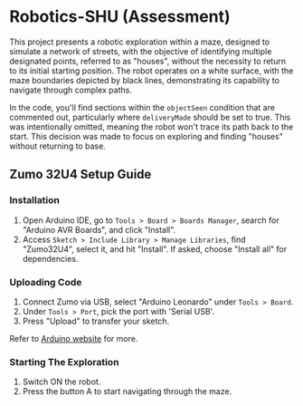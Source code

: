 # Robotics-SHU (Assessment)
This project presents a robotic exploration within a maze, designed to simulate a network of streets, with the objective of identifying multiple designated points, referred to as "houses", without the necessity to return to its initial starting position. The robot operates on a white surface, with the maze boundaries depicted by black lines, demonstrating its capability to navigate through complex paths.

In the code, you'll find sections within the `objectSeen` condition that are commented out, particularly where `deliveryMade` should be set to true. This was intentionally omitted, meaning the robot won't trace its path back to the start. This decision was made to focus on exploring and finding "houses" without returning to base.

## Zumo 32U4 Setup Guide
### Installation

1. Open Arduino IDE, go to `Tools > Board > Boards Manager`, search for "Arduino AVR Boards", and click "Install".
2. Access `Sketch > Include Library > Manage Libraries`, find "Zumo32U4", select it, and hit "Install". If asked, choose "Install all" for dependencies.

### Uploading Code

1. Connect Zumo via USB, select "Arduino Leonardo" under `Tools > Board`.
2. Under `Tools > Port`, pick the port with 'Serial USB'.
3. Press "Upload" to transfer your sketch.

Refer to [Arduino website](https://www.arduino.cc/en/Guide/Libraries) for more.

### Starting The Exploration
1. Switch ON the robot.
2. Press the button A to start navigating through the maze.

